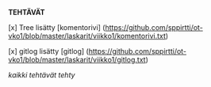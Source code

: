 **TEHTÄVÄT**

[x] Tree lisätty
[komentorivi] (https://github.com/sppirtti/ot-vko1/blob/master/laskarit/viikko1/komentorivi.txt)



[x] gitlog lisätty
[gitlog] (https://github.com/sppirtti/ot-vko1/blob/master/laskarit/viikko1/gitlog.txt)

*kaikki tehtävät tehty*
